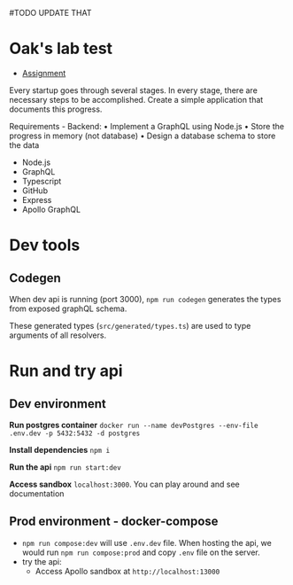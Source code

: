 #TODO UPDATE THAT

# Oak's lab test

- [Assignment](./assignment.pdf)

Every  startup  goes  through  several  stages.  In  every  stage,  there  are 
necessary steps to be accomplished. Create a simple application that documents this progress.

Requirements - Backend:
• Implement a GraphQL using Node.js
• Store the progress in memory (not database)
• Design a database schema to store the data

- Node.js
- GraphQL
- Typescript
- GitHub
- Express
- Apollo GraphQL

# Dev tools

## Codegen

When dev api is running (port 3000), `npm run codegen` generates the types from exposed graphQL schema.

These generated types (`src/generated/types.ts`) are used to type arguments of all resolvers. 

# Run and try api

## Dev environment

**Run postgres container**
`docker run --name devPostgres --env-file .env.dev -p 5432:5432 -d postgres`

**Install dependencies**
`npm i`

**Run the api**
`npm run start:dev`

**Access sandbox** 
`localhost:3000`. You can play around and see documentation

## Prod environment - docker-compose

- `npm run compose:dev` will use `.env.dev` file. When hosting the api, we would run `npm run compose:prod` and copy `.env` file on the server.
- try the api:
  - Access Apollo sandbox at `http://localhost:13000`
